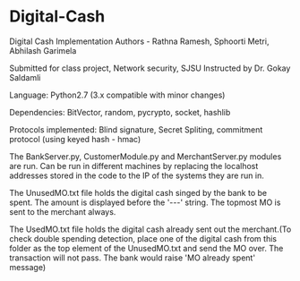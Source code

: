 # Digital-Cash

Digital Cash Implementation
Authors - Rathna Ramesh, Sphoorti Metri, Abhilash Garimela

Submitted for class project, Network security, SJSU
Instructed by Dr. Gokay Saldamli

Language:
Python2.7 (3.x compatible with minor changes)

Dependencies:
BitVector,
random,
pycrypto,
socket,
hashlib

Protocols implemented:
Blind signature,
Secret Spliting,
commitment protocol (using keyed hash - hmac)

The BankServer.py, CustomerModule.py and MerchantServer.py modules are run. Can be run in different machines by replacing the localhost addresses stored in the code to the IP of the systems they are run in.

The UnusedMO.txt file holds the digital cash singed by the bank to be spent. The amount is displayed before the '-*-*-' string. The topmost MO is sent to the merchant always.

The UsedMO.txt file holds the digital cash already sent out the merchant.(To check double spending detection, place one of the digital cash from this folder as the top element of the UnusedMO.txt and send the MO over. The transaction will not pass. The bank would raise 'MO already spent' message)
